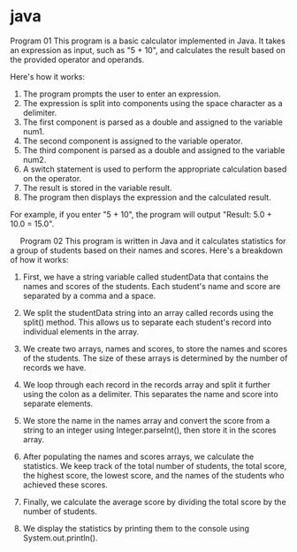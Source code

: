 # java

Program 01
This program is a basic calculator implemented in Java. It takes an expression as input, such as "5 + 10", and calculates the result based on the provided operator and operands. 

Here's how it works:
1. The program prompts the user to enter an expression.
2. The expression is split into components using the space character as a delimiter.
3. The first component is parsed as a double and assigned to the variable num1.
4. The second component is assigned to the variable operator.
5. The third component is parsed as a double and assigned to the variable num2.
6. A switch statement is used to perform the appropriate calculation based on the operator.
7. The result is stored in the variable result.
8. The program then displays the expression and the calculated result.

For example, if you enter "5 + 10", the program will output "Result: 5.0 + 10.0 = 15.0".

 
Program 02
This program is written in Java and it calculates statistics for a group of students based on their names and scores. Here's a breakdown of how it works:

1. First, we have a string variable called studentData that contains the names and scores of the students. Each student's name and score are separated by a comma and a space.

2. We split the studentData string into an array called records using the split() method. This allows us to separate each student's record into individual elements in the array.

3. We create two arrays, names and scores, to store the names and scores of the students. The size of these arrays is determined by the number of records we have.

4. We loop through each record in the records array and split it further using the colon as a delimiter. This separates the name and score into separate elements.

5. We store the name in the names array and convert the score from a string to an integer using Integer.parseInt(), then store it in the scores array.

6. After populating the names and scores arrays, we calculate the statistics. We keep track of the total number of students, the total score, the highest score, the lowest score, and the names of the students who achieved these scores.

7. Finally, we calculate the average score by dividing the total score by the number of students.

8. We display the statistics by printing them to the console using System.out.println().
